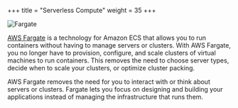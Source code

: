 +++
title = "Serverless Compute"
weight = 35
+++


![Fargate](/images/ecs-spot-capacity-providers/fargate.png)   

[AWS Fargate](https://aws.amazon.com/fargate/) is a technology for Amazon ECS that allows you to run containers without having to manage servers or clusters. With AWS Fargate, you no longer have to provision, configure, and scale clusters of virtual machines to run containers. This removes the need to choose server types, decide when to scale your clusters, or optimize cluster packing.

AWS Fargate removes the need for you to interact with or think about servers or clusters. Fargate lets you focus on designing and building your applications instead of managing the infrastructure that runs them.